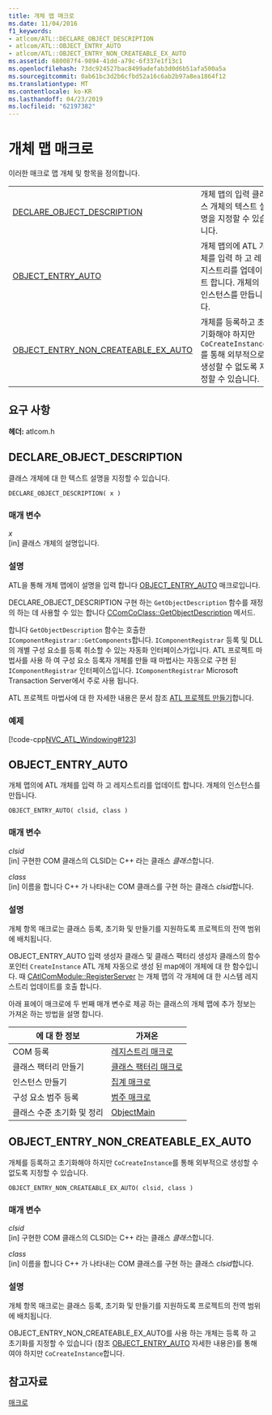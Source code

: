 ```yaml
---
title: 개체 맵 매크로
ms.date: 11/04/2016
f1_keywords:
- atlcom/ATL::DECLARE_OBJECT_DESCRIPTION
- atlcom/ATL::OBJECT_ENTRY_AUTO
- atlcom/ATL::OBJECT_ENTRY_NON_CREATEABLE_EX_AUTO
ms.assetid: 680087f4-9894-41dd-a79c-6f337e1f13c1
ms.openlocfilehash: 73dc924527bac8499adefab3d0d6b51afa500a5a
ms.sourcegitcommit: 0ab61bc3d2b6cfbd52a16c6ab2b97a8ea1864f12
ms.translationtype: MT
ms.contentlocale: ko-KR
ms.lasthandoff: 04/23/2019
ms.locfileid: "62197382"
---
```

# <a name="object-map-macros"></a>개체 맵 매크로

이러한 매크로 맵 개체 및 항목을 정의합니다.

|||
|-|-|
|[DECLARE_OBJECT_DESCRIPTION](#declare_object_description)|개체 맵의 입력 클래스 개체의 텍스트 설명을 지정할 수 있습니다.|
|[OBJECT_ENTRY_AUTO](#object_entry_auto)|개체 맵의에 ATL 개체를 입력 하 고 레지스트리를 업데이트 합니다. 개체의 인스턴스를 만듭니다.|
|[OBJECT_ENTRY_NON_CREATEABLE_EX_AUTO](#object_entry_non_createable_ex_auto)|개체를 등록하고 초기화해야 하지만 `CoCreateInstance`를 통해 외부적으로 생성할 수 없도록 지정할 수 있습니다.|

## <a name="requirements"></a>요구 사항

**헤더:** atlcom.h

##  <a name="declare_object_description"></a>  DECLARE_OBJECT_DESCRIPTION

클래스 개체에 대 한 텍스트 설명을 지정할 수 있습니다.

```
DECLARE_OBJECT_DESCRIPTION( x )
```

### <a name="parameters"></a>매개 변수

*x*<br/>
[in] 클래스 개체의 설명입니다.

### <a name="remarks"></a>설명

ATL을 통해 개체 맵에이 설명을 입력 합니다 [OBJECT_ENTRY_AUTO](#object_entry_auto) 매크로입니다.

DECLARE_OBJECT_DESCRIPTION 구현 하는 `GetObjectDescription` 함수를 재정의 하는 데 사용할 수 있는 합니다 [CComCoClass::GetObjectDescription](ccomcoclass-class.md#getobjectdescription) 메서드.

합니다 `GetObjectDescription` 함수는 호출한 `IComponentRegistrar::GetComponents`합니다. `IComponentRegistrar` 등록 및 DLL의 개별 구성 요소를 등록 취소할 수 있는 자동화 인터페이스가입니다. ATL 프로젝트 마법사를 사용 하 여 구성 요소 등록자 개체를 만들 때 마법사는 자동으로 구현 된 `IComponentRegistrar` 인터페이스입니다. `IComponentRegistrar` Microsoft Transaction Server에서 주로 사용 됩니다.

ATL 프로젝트 마법사에 대 한 자세한 내용은 문서 참조 [ATL 프로젝트 만들기](../../atl/reference/creating-an-atl-project.md)합니다.

### <a name="example"></a>예제

[!code-cpp[NVC_ATL_Windowing#123](../../atl/codesnippet/cpp/object-map-macros_1.h)]

##  <a name="object_entry_auto"></a>  OBJECT_ENTRY_AUTO

개체 맵의에 ATL 개체를 입력 하 고 레지스트리를 업데이트 합니다. 개체의 인스턴스를 만듭니다.

```
OBJECT_ENTRY_AUTO( clsid, class )
```

### <a name="parameters"></a>매개 변수

*clsid*<br/>
[in] 구현한 COM 클래스의 CLSID는 C++ 라는 클래스 *클래스*합니다.

*class*<br/>
[in] 이름을 합니다 C++ 가 나타내는 COM 클래스를 구현 하는 클래스 *clsid*합니다.

### <a name="remarks"></a>설명

개체 항목 매크로는 클래스 등록, 초기화 및 만들기를 지원하도록 프로젝트의 전역 범위에 배치됩니다.

OBJECT_ENTRY_AUTO 입력 생성자 클래스 및 클래스 팩터리 생성자 클래스의 함수 포인터 `CreateInstance` ATL 개체 자동으로 생성 된 map에이 개체에 대 한 함수입니다. 때 [CAtlComModule::RegisterServer](catlcommodule-class.md#registerserver) 는 개체 맵의 각 개체에 대 한 시스템 레지스트리 업데이트를 호출 합니다.

아래 표에이 매크로에 두 번째 매개 변수로 제공 하는 클래스의 개체 맵에 추가 정보는 가져온 하는 방법을 설명 합니다.

|에 대 한 정보|가져온|
|---------------------|-------------------|
|COM 등록|[레지스트리 매크로](../../atl/reference/registry-macros.md)|
|클래스 팩터리 만들기|[클래스 팩터리 매크로](../../atl/reference/aggregation-and-class-factory-macros.md)|
|인스턴스 만들기|[집계 매크로](../../atl/reference/aggregation-and-class-factory-macros.md)|
|구성 요소 범주 등록|[범주 매크로](../../atl/reference/category-macros.md)|
|클래스 수준 초기화 및 정리|[ObjectMain](ccomobjectrootex-class.md#objectmain)|

##  <a name="object_entry_non_createable_ex_auto"></a>  OBJECT_ENTRY_NON_CREATEABLE_EX_AUTO

개체를 등록하고 초기화해야 하지만 `CoCreateInstance`를 통해 외부적으로 생성할 수 없도록 지정할 수 있습니다.

```
OBJECT_ENTRY_NON_CREATEABLE_EX_AUTO( clsid, class )
```

### <a name="parameters"></a>매개 변수

*clsid*<br/>
[in] 구현한 COM 클래스의 CLSID는 C++ 라는 클래스 *클래스*합니다.

*class*<br/>
[in] 이름을 합니다 C++ 가 나타내는 COM 클래스를 구현 하는 클래스 *clsid*합니다.

### <a name="remarks"></a>설명

개체 항목 매크로는 클래스 등록, 초기화 및 만들기를 지원하도록 프로젝트의 전역 범위에 배치됩니다.

OBJECT_ENTRY_NON_CREATEABLE_EX_AUTO를 사용 하는 개체는 등록 하 고 초기화를 지정할 수 있습니다 (참조 [OBJECT_ENTRY_AUTO](#object_entry_auto) 자세한 내용은)를 통해 여야 하지만 `CoCreateInstance`합니다.

## <a name="see-also"></a>참고자료

[매크로](../../atl/reference/atl-macros.md)

